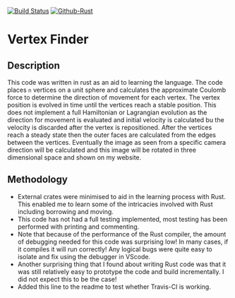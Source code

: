 [![Build Status](https://app.travis-ci.com/pauleaster/vertex_finder.svg?branch=main)](https://app.travis-ci.com/pauleaster/vertex_finder)
[![Github-Rust](https://github.com/pauleaster/vertex_finder/actions/workflows/rust.yml/badge.svg)](https://github.com/pauleaster/vertex_finder/actions/workflows/rust.yml)

# Vertex Finder
## Description
This code was written in rust as an aid to learning the language. The code places `n` vertices on a unit sphere and calculates the approximate Coulomb force to determine the direction of movement for each vertex. The vertex position is evolved in time until the vertices reach a stable position. This does not implement a full Hamiltonian or Lagrangian evolution as the direction for movement is evaluated and initial velocity is calculated bu the velocity is discarded after the vertex is repositioned. After the vertices reach a steady state then the outer faces are calculated from the edges between the vertices. Eventually the image as seen from a specific camera direction will be calculated and this image will be rotated in three dimensional space and shown on my website.
## Methodology
+ External crates were minimised to aid in the learning process with Rust. This enabled me to learn some of the intricacies involved with Rust including borrowing and moving.  
+ This code has not had a full testing implemented, most testing has been performed with printing and commenting.
+ Note that because of the performance of the Rust compiler, the amount of debugging needed for this code was surprising low! In many cases, if it compiles it will run correctly! Any logical bugs were quite easy to isolate and fix using the debugger in VScode.
+ Another surprising thing that I found about writing Rust code was that it was still relatively easy to prototype the code and build incrementally. I did not expect this to be the case!
+ Added this line to the readme to test whether Travis-CI is working.
